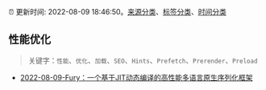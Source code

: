 :alarm_clock: 更新时间: 2022-08-09 18:46:50。[来源分类](../README.md)、[标签分类](../TAGS.md)、[时间分类](../TIMELINE.md)

## 性能优化


> 关键字：`性能`、`优化`、`加载`、`SEO`、`Hints`、`Prefetch`、`Prerender`、`Preload`



- [2022-08-09-Fury：一个基于JIT动态编译的高性能多语言原生序列化框架](https://toutiao.io/k/t4xruyc) 